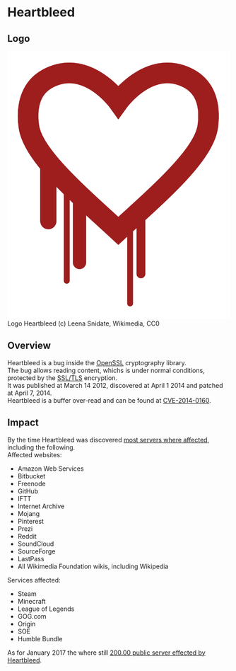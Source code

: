 # Heartbleed

## Logo  
![Heartbleed logo](../assets/images/Heartbleed.svg)
Logo Heartbleed (c) Leena Snidate, Wikimedia, CC0

## Overview  
Heartbleed is a bug inside the [OpenSSL](https://www.openssl.org/) cryptography library.  
The bug allows reading content, whichs is under normal conditions, protected by the [SSL/TLS](https://de.wikipedia.org/wiki/Transport_Layer_Security) encryption.  
It was published at March 14 2012, discovered at April 1 2014 and patched at  April 7, 2014.  
Heartbleed is a buffer over-read and can be found at [CVE-2014-0160](https://cve.mitre.org/cgi-bin/cvename.cgi?name=cve-2014-0160).

## Impact
By the time Heartbleed was discovered [most servers where affected](https://en.wikipedia.org/wiki/Heartbleed#Websites_and_other_online_services), including the following.  
Affected websites:
* Amazon Web Services
* Bitbucket
* Freenode
* GitHub
* IFTT
* Internet Archive
* Mojang
* Pinterest
* Prezi
* Reddit
* SoundCloud
* SourceForge
* LastPass
* All Wikimedia Foundation wikis, including Wikipedia

Services affected:
* Steam
* Minecraft
* League of Legends
* GOG.com
* Origin
* SOE
* Humble Bundle

As for January 2017 the where still [200.00 public server effected by Heartbleed](https://twitter.com/achillean/status/823275177802862592).
